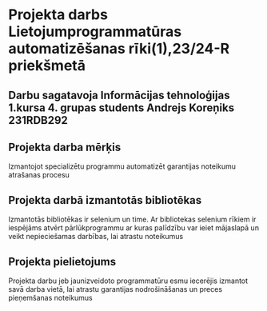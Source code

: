 # Projekta darbs Lietojumprogrammatūras automatizēšanas rīki(1),23/24-R priekšmetā

## Darbu sagatavoja Informācijas tehnoloģijas 1.kursa 4. grupas students Andrejs Koreņiks 231RDB292

## Projekta darba mērķis

Izmantojot specializētu programmu automatizēt garantijas noteikumu atrašanas procesu

## Projekta darbā izmantotās bibliotēkas

Izmantotās bibliotēkas ir selenium un time. Ar bibliotekas selenium rīkiem ir iespējāms atvērt pārlūkprogrammu ar kuras palīdzību var ieiet mājaslapā un veikt nepieciešamas darbības, lai atrastu noteikumus

## Projekta pielietojums

Projekta darbu jeb jaunizveidoto programmatūru esmu iecerējis izmantot savā darba vietā, lai atrastu garantijas nodrošināšanas un preces pieņemšanas noteikumus
